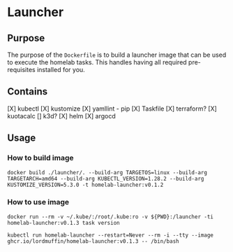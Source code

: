 # Launcher

## Purpose
The purpose of the `Dockerfile` is to build a launcher image that can be used to execute the homelab tasks.  This handles having all required pre-requisites installed for you.

## Contains
[X] kubectl
[X] kustomize
[X] yamllint - pip
[X] Taskfile
[X] terraform?
[X] kuotacalc
[] k3d?
[X] helm
[X] argocd

## Usage

### How to build image
```
docker build ./launcher/. --build-arg TARGETOS=linux --build-arg TARGETARCH=amd64 --build-arg KUBECTL_VERSION=1.28.2 --build-arg KUSTOMIZE_VERSION=5.3.0 -t homelab-launcher:v0.1.2
```

### How to use image
```
docker run --rm -v ~/.kube/:/root/.kube:ro -v ${PWD}:/launcher -ti homelab-launcher:v0.1.3 task version
```

```
kubectl run homelab-launcher --restart=Never --rm -i --tty --image ghcr.io/lordmuffin/homelab-launcher:v0.1.3 -- /bin/bash
```
